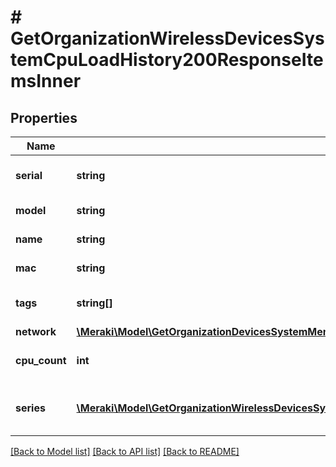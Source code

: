 # # GetOrganizationWirelessDevicesSystemCpuLoadHistory200ResponseItemsInner

## Properties

Name | Type | Description | Notes
------------ | ------------- | ------------- | -------------
**serial** | **string** | Unique serial number for the device | [optional]
**model** | **string** | Model of the device | [optional]
**name** | **string** | Name of the device | [optional]
**mac** | **string** | MAC address of the device | [optional]
**tags** | **string[]** | List of custom tags for the device | [optional]
**network** | [**\Meraki\Model\GetOrganizationDevicesSystemMemoryUsageHistoryByInterval200ResponseItemsInnerNetwork**](GetOrganizationDevicesSystemMemoryUsageHistoryByInterval200ResponseItemsInnerNetwork.md) |  | [optional]
**cpu_count** | **int** | Number of CPU cores on the device | [optional]
**series** | [**\Meraki\Model\GetOrganizationWirelessDevicesSystemCpuLoadHistory200ResponseItemsInnerSeriesInner[]**](GetOrganizationWirelessDevicesSystemCpuLoadHistory200ResponseItemsInnerSeriesInner.md) | Series of cpu load average measurements on the device | [optional]

[[Back to Model list]](../../README.md#models) [[Back to API list]](../../README.md#endpoints) [[Back to README]](../../README.md)
